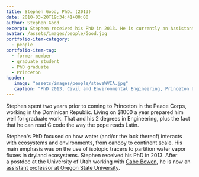 ```yaml
---
title: Stephen Good, PhD. (2013)
date: 2010-03-20T19:34:41+00:00
author: Stephen Good
excerpt: Stephen received his PhD in 2013. He is currently an Assistant Professor in the Department of Biological and Ecological Engineering at Oregon State University.
avatar: /assets/images/people/Good.jpg
portfolio-item-category:
  - people
portfolio-item-tag:
  - former member
  - graduate student
  - PhD graduate
  - Princeton
header:
   image: "assets/images/people/steveWVIA.jpg"
   caption: "PhD 2013, Civil and Environmental Engineering, Princeton University<br /> MS 2008, Environmental Engineering, Michigan Tech.<br /> BS 2004, Mechanical Engineering, Carnegie Mellon"
---
```


Stephen spent two years prior to coming to Princeton in the Peace Corps, working in the Dominican Republic. Living on $1000 a year prepared him well for graduate work. That and his 2 degrees in Engineering, plus the fact that he can read C code the way the pope reads Latin.

Stephen's PhD focused on how water (and/or the lack thereof) interacts with ecosystems and environments, from canopy to continent scale. His main emphasis was on the use of isotopic tracers to partition water vapor fluxes in dryland ecosystems. Stephen received his PhD in 2013. After a postdoc at the University of Utah working with [Gabe Bowen](http://wateriso.utah.edu/spatial/index.html), he is now an [assistant professor at Oregon State University](http://bee.oregonstate.edu/stephen-good).

